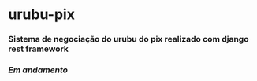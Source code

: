# urubu-pix
### Sistema de negociação do urubu do pix realizado com django rest framework 
### *Em andamento*

